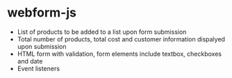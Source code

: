 # webform-js

- List of products to be added to a list upon form submission
- Total number of products, total cost and customer information dispalyed upon submission
- HTML form with validation, form elements include textbox, checkboxes and date
- Event listeners 
